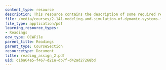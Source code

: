 ```yaml
---
content_type: resource
description: This resource contains the description of some required readings.
file: /media/courses/2-141-modeling-and-simulation-of-dynamic-systems-fall-2006/c1ba64e5f467d21edb7fd42ad27268bd_reading_assign_2.pdf
file_type: application/pdf
learning_resource_types:
- Readings
ocw_type: OCWFile
parent_title: Readings
parent_type: CourseSection
resourcetype: Document
title: reading_assign_2.pdf
uid: c1ba64e5-f467-d21e-db7f-d42ad27268bd
---
```

